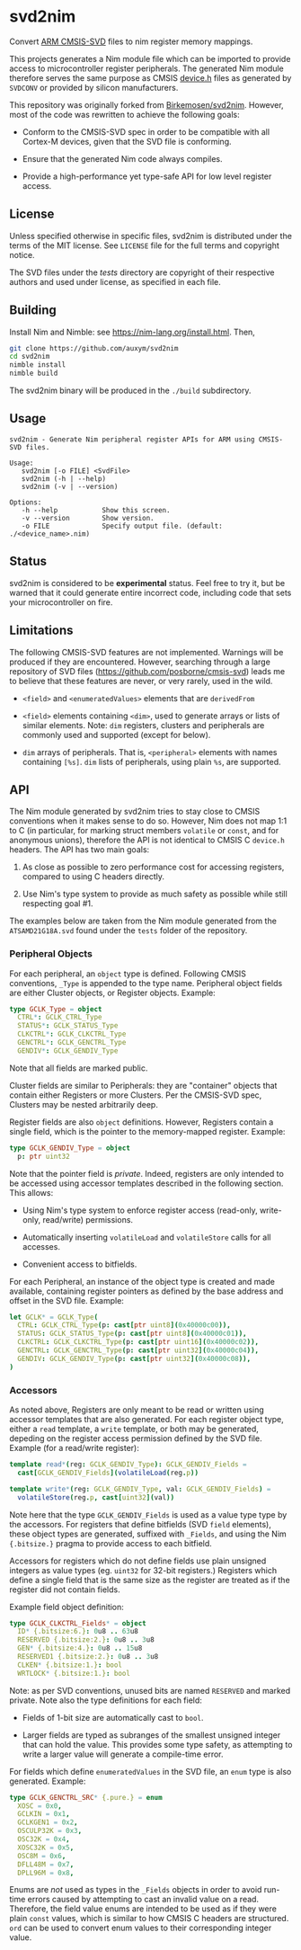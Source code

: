 # svd2nim

Convert [ARM CMSIS-SVD](https://arm-software.github.io/CMSIS_5/SVD/html/index.html) files to nim register memory mappings.

This projects generates a Nim module file which can be imported to provide
access to microcontroller register peripherals. The generated Nim module
therefore serves the same purpose as CMSIS
[device.h](https://www.keil.com/pack/doc/CMSIS/Core/html/device_h_pg.html#device_h_sec)
files as generated by `SVDCONV` or provided by silicon manufacturers.

This repository was originally forked from
[Birkemosen/svd2nim](https://github.com/Birkemosen/svd2nim). However, most of
the code was rewritten to achieve the following goals:

* Conform to the CMSIS-SVD spec in order to be compatible with all Cortex-M devices,
  given that the SVD file is conforming.

* Ensure that the generated Nim code always compiles.

* Provide a high-performance yet type-safe API for low level register access.

## License

Unless specified otherwise in specific files, svd2nim is distributed under the
terms of the MIT license. See `LICENSE` file for the full terms and copyright
notice.

The SVD files under the *tests* directory are copyright of their respective
authors and used under license, as specified in each file.

## Building

Install Nim and Nimble: see https://nim-lang.org/install.html. Then,

```bash
git clone https://github.com/auxym/svd2nim
cd svd2nim
nimble install
nimble build
```

The svd2nim binary will be produced in the `./build` subdirectory.

## Usage

```
svd2nim - Generate Nim peripheral register APIs for ARM using CMSIS-SVD files.

Usage:
   svd2nim [-o FILE] <SvdFile>
   svd2nim (-h | --help)
   svd2nim (-v | --version)

Options:
   -h --help           Show this screen.
   -v --version        Show version.
   -o FILE             Specify output file. (default: ./<device_name>.nim)
```

## Status

svd2nim is considered to be **experimental** status. Feel free to try it, but be
warned that it could generate entire incorrect code, including code that sets
your microcontroller on fire.

## Limitations

The following CMSIS-SVD features are not implemented. Warnings will be produced
if they are encountered.  However, searching through a large repository of SVD
files (https://github.com/posborne/cmsis-svd) leads me to believe that these
features are never, or very rarely, used in the wild.

* `<field>` and `<enumeratedValues>` elements that are `derivedFrom`

* `<field>` elements containing `<dim>`, used to generate arrays or lists
  of similar elements. Note: `dim` registers, clusters and peripherals are
  commonly used and supported (except for below).

* `dim` arrays of peripherals. That is, `<peripheral>` elements with
   names containing `[%s]`. `dim` lists of peripherals, using plain `%s`,
   are supported.

## API

The Nim module generated by svd2nim tries to stay close to CMSIS conventions
when it makes sense to do so. However, Nim does not map 1:1 to C (in particular,
for marking struct members `volatile` or `const`, and for anonymous unions),
therefore the API is not identical to CMSIS C `device.h` headers. The API has
two main goals:

1. As close as possible to zero performance cost for accessing registers,
   compared to using C headers directly.

2. Use Nim's type system to provide as much safety as possible while still
   respecting goal #1.

The examples below are taken from the Nim module generated from the
`ATSAMD21G18A.svd` found under the `tests` folder of the repository.

### Peripheral Objects

For each peripheral, an `object` type is defined. Following CMSIS conventions,
`_Type` is appended to the type name. Peripheral object fields are either Cluster
objects, or Register objects. Example:

```nim
type GCLK_Type = object
  CTRL*: GCLK_CTRL_Type
  STATUS*: GCLK_STATUS_Type
  CLKCTRL*: GCLK_CLKCTRL_Type
  GENCTRL*: GCLK_GENCTRL_Type
  GENDIV*: GCLK_GENDIV_Type
```

Note that all fields are marked public.

Cluster fields are similar to Peripherals: they are "container" objects that
contain either Registers or more Clusters. Per the CMSIS-SVD spec, Clusters may
be nested arbitrarily deep.

Register fields are also `object` definitions. However, Registers contain a
single field, which is the pointer to the memory-mapped register. Example:

```nim
type GCLK_GENDIV_Type = object
  p: ptr uint32
```

Note that the pointer field is *private*. Indeed, registers are only intended to
be accessed using accessor templates described in the following section. This
allows:

* Using Nim's type system to enforce register access (read-only, write-only,
  read/write) permissions.

* Automatically inserting `volatileLoad` and `volatileStore` calls for all
  accesses.

* Convenient access to bitfields.

For each Peripheral, an instance of the object type is created and made
available, containing register pointers as defined by the base address and
offset in the SVD file. Example:

```nim
let GCLK* = GCLK_Type(
  CTRL: GCLK_CTRL_Type(p: cast[ptr uint8](0x40000c00)),
  STATUS: GCLK_STATUS_Type(p: cast[ptr uint8](0x40000c01)),
  CLKCTRL: GCLK_CLKCTRL_Type(p: cast[ptr uint16](0x40000c02)),
  GENCTRL: GCLK_GENCTRL_Type(p: cast[ptr uint32](0x40000c04)),
  GENDIV: GCLK_GENDIV_Type(p: cast[ptr uint32](0x40000c08)),
)
```

### Accessors

As noted above, Registers are only meant to be read or written using accessor
templates that are also generated. For each register object type, either a
`read` template, a `write` template, or both may be generated, depeding on
the register access permission defined by the SVD file. Example (for a
read/write register):

```nim
template read*(reg: GCLK_GENDIV_Type): GCLK_GENDIV_Fields = 
  cast[GCLK_GENDIV_Fields](volatileLoad(reg.p))

template write*(reg: GCLK_GENDIV_Type, val: GCLK_GENDIV_Fields) = 
  volatileStore(reg.p, cast[uint32](val))
```

Note here that the type `GCLK_GENDIV_Fields` is used as a value type type
by the accessors. For registers that define bitfields (SVD `field` elements),
these object types are generated, suffixed with `_Fields`, and using the Nim
`{.bitsize.}` pragma to provide access to each bitfield.

Accessors for registers which do not define fields use plain unsigned integers
as value types (eg. `uint32` for 32-bit registers.) Registers which define a
single field that is the same size as the register are treated as if the
register did not contain fields.

Example field object definition:

```nim
type GCLK_CLKCTRL_Fields* = object
  ID* {.bitsize:6.}: 0u8 .. 63u8
  RESERVED {.bitsize:2.}: 0u8 .. 3u8
  GEN* {.bitsize:4.}: 0u8 .. 15u8
  RESERVED1 {.bitsize:2.}: 0u8 .. 3u8
  CLKEN* {.bitsize:1.}: bool
  WRTLOCK* {.bitsize:1.}: bool
```

Note: as per SVD conventions, unused bits are named `RESERVED` and marked
private. Note also the type definitions for each field:

* Fields of 1-bit size are automatically cast to `bool`.

* Larger fields are typed as subranges of the smallest unsigned integer that
  can hold the value. This provides some type safety, as attempting to write
  a larger value will generate a compile-time error.

For fields which define `enumeratedValues` in the SVD file, an `enum` type
is also generated. Example:

```nim
type GCLK_GENCTRL_SRC* {.pure.} = enum
  XOSC = 0x0,
  GCLKIN = 0x1,
  GCLKGEN1 = 0x2,
  OSCULP32K = 0x3,
  OSC32K = 0x4,
  XOSC32K = 0x5,
  OSC8M = 0x6,
  DFLL48M = 0x7,
  DPLL96M = 0x8,
```

Enums are *not* used as types in the `_Fields` objects in order to avoid
run-time errors caused by attempting to cast an invalid value on a read.
Therefore, the field value enums are intended to be used as if they were
plain `const` values, which is similar to how CMSIS C headers are structured.
`ord` can be used to convert enum values to their corresponding integer value.
